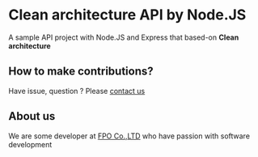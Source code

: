 # Clean architecture API by Node.JS

A sample API project with Node.JS and Express that based-on **Clean architecture**

## How to make contributions?
Have issue, question ? Please [contact us](mailto:contact@fpo.vn)

## About us
We are some developer at [FPO Co.,LTD](http://www.fpo.vn) who have passion with software development 